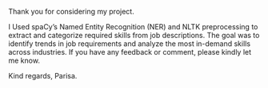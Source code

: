 Thank you for considering my project.

I Used spaCy’s Named Entity Recognition (NER) and NLTK preprocessing to extract and categorize required skills from job descriptions.
The goal was to identify trends in job requirements and analyze the most in-demand skills across industries.
If you have any feedback or comment, please kindly let me know.

Kind regards,
Parisa.
